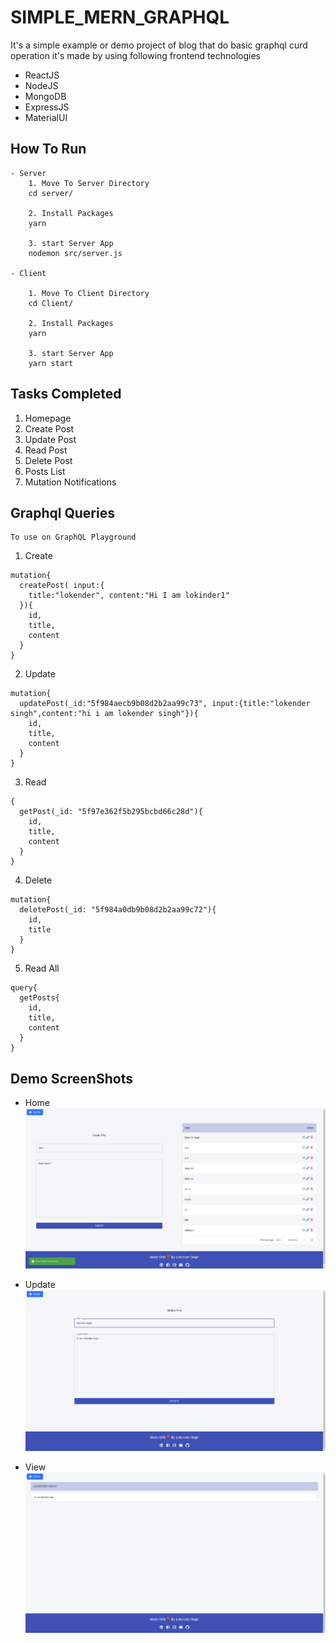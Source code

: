 # SIMPLE_MERN_GRAPHQL
It's a simple example or demo project of blog that do basic graphql curd operation
it's made by using following frontend technologies
- ReactJS
- NodeJS
- MongoDB
- ExpressJS
- MaterialUI

## How To Run 
```
- Server
    1. Move To Server Directory
    cd server/

    2. Install Packages
    yarn

    3. start Server App
    nodemon src/server.js 

- Client    

    1. Move To Client Directory
    cd Client/

    2. Install Packages
    yarn

    3. start Server App
    yarn start
```

## Tasks Completed
1. Homepage
2. Create Post
3. Update Post
4. Read Post
5. Delete Post
6. Posts List
7. Mutation Notifications


## Graphql Queries

```
To use on GraphQL Playground
```


1. Create
```
mutation{
  createPost( input:{
	title:"lokender", content:"Hi I am lokinder1"
  }){
    id,
    title,
    content
  }
}

```

2. Update
```
mutation{
  updatePost(_id:"5f984aecb9b08d2b2aa99c73", input:{title:"lokender singh",content:"hi i am lokender singh"}){
    id,
    title,
    content
  }
}

```

3. Read
```
{
  getPost(_id: "5f97e362f5b295bcbd66c28d"){
    id,
    title,
    content
  }
}
```

4. Delete
```
mutation{
  deletePost(_id: "5f984a0db9b08d2b2aa99c72"){
    id,
    title
  }
}
```

5. Read All
```
query{
  getPosts{
    id,
    title,
    content
  }
}

```

## Demo ScreenShots

- Home
![Home](Home.png)

- Update
![Update](Update.png)

- View
![View](View.png)